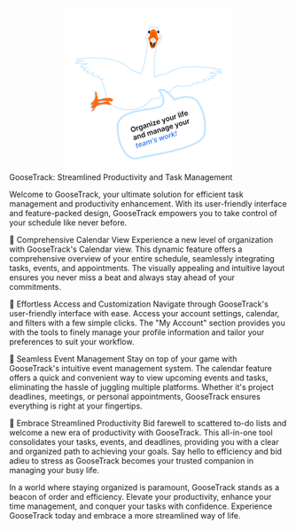 <div style="text-align: center;  display: flex;
  flex-direction: column;
  align-items: center;">
  <img src="./public/goose.png" alt="GooseTrack" />
</div>
 GooseTrack: Streamlined Productivity and Task
Management

Welcome to GooseTrack, your ultimate solution for efficient task management and
productivity enhancement. With its user-friendly interface and feature-packed
design, GooseTrack empowers you to take control of your schedule like never
before.

📅 Comprehensive Calendar View Experience a new level of organization with
GooseTrack's Calendar view. This dynamic feature offers a comprehensive overview
of your entire schedule, seamlessly integrating tasks, events, and appointments.
The visually appealing and intuitive layout ensures you never miss a beat and
always stay ahead of your commitments.

🔧 Effortless Access and Customization Navigate through GooseTrack's
user-friendly interface with ease. Access your account settings, calendar, and
filters with a few simple clicks. The "My Account" section provides you with the
tools to finely manage your profile information and tailor your preferences to
suit your workflow.

📆 Seamless Event Management Stay on top of your game with GooseTrack's
intuitive event management system. The calendar feature offers a quick and
convenient way to view upcoming events and tasks, eliminating the hassle of
juggling multiple platforms. Whether it's project deadlines, meetings, or
personal appointments, GooseTrack ensures everything is right at your
fingertips.

🚀 Embrace Streamlined Productivity Bid farewell to scattered to-do lists and
welcome a new era of productivity with GooseTrack. This all-in-one tool
consolidates your tasks, events, and deadlines, providing you with a clear and
organized path to achieving your goals. Say hello to efficiency and bid adieu to
stress as GooseTrack becomes your trusted companion in managing your busy life.

In a world where staying organized is paramount, GooseTrack stands as a beacon
of order and efficiency. Elevate your productivity, enhance your time
management, and conquer your tasks with confidence. Experience GooseTrack today
and embrace a more streamlined way of life.
